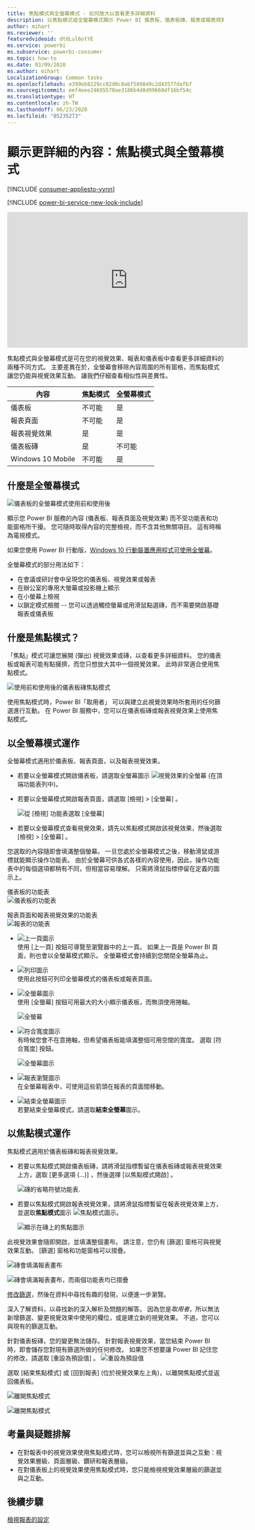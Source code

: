 ```yaml
---
title: 焦點模式與全螢幕模式 - 如何放大以查看更多詳細資料
description: 以焦點模式或全螢幕模式顯示 Power BI 儀表板、儀表板磚、報表或報表視覺效果的文件
author: mihart
ms.reviewer: ''
featuredvideoid: dtdLul6otYE
ms.service: powerbi
ms.subservice: powerbi-consumer
ms.topic: how-to
ms.date: 03/09/2020
ms.author: mihart
LocalizationGroup: Common tasks
ms.openlocfilehash: e399eb8229cc02d0c8abf589849c2d43577dafb7
ms.sourcegitcommit: eef4eee24695570ae3186b4d8d99660df16bf54c
ms.translationtype: HT
ms.contentlocale: zh-TW
ms.lasthandoff: 06/23/2020
ms.locfileid: "85235273"
---
```

# <a name="display-content-in-more-detail-focus-mode-and-full-screen-mode"></a>顯示更詳細的內容：焦點模式與全螢幕模式

[!INCLUDE [consumer-appliesto-yynn](../includes/consumer-appliesto-yynn.md)]

[!INCLUDE [power-bi-service-new-look-include](../includes/power-bi-service-new-look-include.md)]    

<iframe width="560" height="315" src="https://www.youtube.com/embed/dtdLul6otYE" frameborder="0" allowfullscreen></iframe>

焦點模式與全螢幕模式是可在您的視覺效果、報表和儀表板中查看更多詳細資料的兩種不同方式。  主要差異在於，全螢幕會移除內容周圍的所有窗格，而焦點模式讓您仍能與視覺效果互動。 讓我們仔細查看相似性與差異性。  

|內容    | 焦點模式  |全螢幕模式  |
|---------|---------|----------------------|
|儀表板     |   不可能     | 是 |
|報表頁面   | 不可能  | 是|
|報表視覺效果 | 是    | 是 |
|儀表板磚 | 是    | 不可能 |
|Windows 10 Mobile | 不可能 | 是 |

## <a name="what-is-full-screen-mode"></a>什麼是全螢幕模式

![儀表板的全螢幕模式使用前和使用後](media/end-user-focus/power-bi-dashboards-focus.png)

顯示您 Power BI 服務的內容 (儀表板、報表頁面及視覺效果) 而不受功能表和功能窗格所干擾。  您可隨時取得內容的完整檢視，而不含其他無關項目。 這有時稱為電視模式。   

如果您使用 Power BI 行動版，[Windows 10 行動裝置應用程式可使用全螢幕](./mobile/mobile-windows-10-app-presentation-mode.md)。 

全螢幕模式的部分用法如下：

* 在會議或研討會中呈現您的儀表板、視覺效果或報表
* 在辦公室的專用大螢幕或投影機上顯示
* 在小螢幕上檢視
* 以鎖定模式檢閱 -- 您可以透過觸控螢幕或用滑鼠點選磚，而不需要開啟基礎報表或儀表板

## <a name="what-is-focus-mode"></a>什麼是焦點模式？

「焦點」模式可讓您展開 (彈出) 視覺效果或磚，以查看更多詳細資料。  您的儀表板或報表可能有點擁擠，而您只想放大其中一個視覺效果。  此時非常適合使用焦點模式。  

![使用前和使用後的儀表板磚焦點模式](media/end-user-focus/power-bi-compare-dash.png)

使用焦點模式時，Power BI「取用者」  可以與建立此視覺效果時所套用的任何篩選進行互動。  在 Power BI 服務中，您可以在儀表板磚或報表視覺效果上使用焦點模式。

## <a name="working-in-full-screen-mode"></a>以全螢幕模式運作

全螢幕模式適用於儀表板、報表頁面，以及報表視覺效果。 

- 若要以全螢幕模式開啟儀表板，請選取全螢幕圖示 ![視覺效果的全螢幕](media/end-user-focus/power-bi-full-screen-icon.png) (在頂端功能表列中)。 

- 若要以全螢幕模式開啟報表頁面，請選取 [檢視]   > [全螢幕]  。

    ![從 [檢視] 功能表選取 [全螢幕]](media/end-user-focus/power-bi-view.png)


- 若要以全螢幕模式查看視覺效果，請先以焦點模式開啟該視覺效果，然後選取 [檢視]   > [全螢幕]  。  


您選取的內容隨即會填滿整個螢幕。    一旦您處於全螢幕模式之後，移動滑鼠或游標就能顯示操作功能表。 由於全螢幕可供各式各樣的內容使用，因此，操作功能表中的每個選項都稍有不同，但相當容易理解。  只需將滑鼠指標停留在定義的圖示上。

儀表板的功能表    
![儀表板的功能表](media/end-user-focus/power-bi-full-screen-dash.png)    

報表頁面和報表視覺效果的功能表    
![報表的功能表](media/end-user-focus/power-bi-report-full-screen.png)    

  * ![上一頁圖示](media/end-user-focus/power-bi-back-icon.png)    
  使用 [上一頁]  按鈕可導覽至瀏覽器中的上一頁。 如果上一頁是 Power BI 頁面，則也會以全螢幕模式顯示。  全螢幕模式會持續到您關閉全螢幕為止。

  * ![列印圖示](media/end-user-focus/power-bi-print-icon.png)    
  使用此按鈕可列印全螢幕模式的儀表板或報表頁面。

  * ![全螢幕圖示](media/end-user-focus/power-bi-fit-to-screen-icon.png)    
    使用 [全螢幕]  按鈕可用最大的大小顯示儀表板，而無須使用捲軸。  

    ![全螢幕](media/end-user-focus/power-bi-fit-screen.png)

  * ![符合寬度圖示](media/end-user-focus/power-bi-fit-width.png)       
    有時候您會不在意捲軸，但希望儀表板能填滿整個可用空間的寬度。 選取 [符合寬度]  按鈕。    

    ![全螢幕圖示](media/end-user-focus/power-bi-fit-to-width-new.png)

  * ![報表瀏覽圖示](media/end-user-focus/power-bi-report-nav2.png)       
    在全螢幕報表中，可使用這些箭頭在報表的頁面間移動。    
  * ![結束全螢幕圖示](media/end-user-focus/exit-fullscreen-new.png)     
  若要結束全螢幕模式，請選取**結束全螢幕**圖示。

      

## <a name="working-in-focus-mode"></a>以焦點模式運作

焦點模式適用於儀表板磚和報表視覺效果。 

- 若要以焦點模式開啟儀表板磚，請將滑鼠指標暫留在儀表板磚或報表視覺效果上方，選取 [更多選項 (...)]  ，然後選擇 [以焦點模式開啟]  。

    ![磚的省略符號功能表](media/end-user-focus/power-bi-dashboard-focus.png). 

- 若要以焦點模式開啟報表視覺效果，請將滑鼠指標暫留在報表視覺效果上方，並選取**焦點模式**圖示 ![焦點模式圖示](media/end-user-focus/pbi_popout.jpg)。  

   ![顯示在磚上的焦點圖示](media/end-user-focus/power-bi-hover-focus-icon.png)



此視覺效果會隨即開啟，並填滿整個畫布。 請注意，您仍有 [篩選]  窗格可與視覺效果互動。 [篩選]  窗格和功能窗格可以摺疊。

   ![磚會填滿報表畫布](media/end-user-focus/power-bi-focus-filter.png)


   ![磚會填滿報表畫布，而兩個功能表均已摺疊](media/end-user-focus/power-bi-menu-collapse.png)  

[修改篩選](end-user-report-filter.md)，然後在資料中尋找有趣的發現，以便進一步瀏覽。  

深入了解資料，以尋找新的深入解析及問題的解答。 因為您是*取用者*，所以無法新增篩選、變更視覺效果中使用的欄位，或是建立新的視覺效果。  不過，您可以與現有的篩選互動。 

針對儀表板磚，您的變更無法儲存。 針對報表視覺效果，當您結束 Power BI 時，即會儲存您對現有篩選所做的任何修改。 如果您不想要讓 Power BI 記住您的修改，請選取 [重設為預設值]  。 ![重設為預設值](media/end-user-focus/power-bi-resets.png)  

選取 [結束焦點模式]  或 [回到報表]  (位於視覺效果左上角)，以離開焦點模式並返回儀表板。

![離開焦點模式](media/end-user-focus/power-bi-exit.png)    

![離開焦點模式](media/end-user-focus/power-bi-back-to-report.png)  

## <a name="considerations-and-troubleshooting"></a>考量與疑難排解

* 在對報表中的視覺效果使用焦點模式時，您可以檢視所有篩選並與之互動：視覺效果層級、頁面層級、鑽研和報表層級。    
* 在對儀表板上的視覺效果使用焦點模式時，您只能檢視視覺效果層級的篩選並與之互動。

## <a name="next-steps"></a>後續步驟

[檢視報表的設定](end-user-report-view.md)